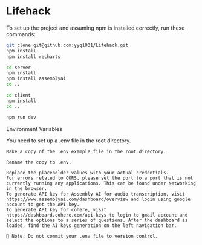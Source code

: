 # Lifehack

To set up the project and assuming npm is installed correctly, run these commands:

```bash
git clone git@github.com:yyq1031/Lifehack.git
npm install
npm install recharts

cd server
npm install
npm install assemblyai
cd ..

cd client
npm install
cd ..

npm run dev
```

Environment Variables

You need to set up a .env file in the root directory.

    Make a copy of the .env.example file in the root directory.

    Rename the copy to .env.

    Replace the placeholder values with your actual credentials.
    For errors related to CORS, please set the port to a port that is not currently running any applications. This can be found under Networking in the browser.
    To generate API key for Assembly AI for audio transcription, visit https://www.assemblyai.com/dashboard/overview and login using google account to get the API key.
    To generate API key for cohere, visit https://dashboard.cohere.com/api-keys to login to gmail account and select the options to a series of questions. After the dashboard is loaded, find the AI keys generation on the left navigation bar.

    🔐 Note: Do not commit your .env file to version control.
